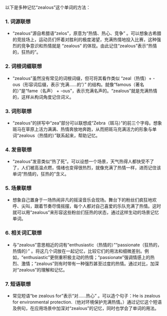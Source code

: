以下是多种记忆“zealous”这个单词的方法：

### 1. 词源联想
 - “zealous”源自希腊语“zelos”，原意为“热情、热心、竞争” 。可以想象古希腊的竞技场上，运动员们怀着对胜利的极度渴望，充满热情地投入比赛，这种强烈的竞争意识和热情就是 “zealous” 的体现。由此记住“zealous”表示“热情的，狂热的”。

### 2. 词根词缀联想
 - “zealous”虽然没有常见的词根词缀，但可将其看作类似 “zeal（热情）+ -ous（形容词后缀，表示‘充满……的’）” 的结构。就像“famous（著名的）”是“fame（名声） + -ous”，表示充满名声的。“zealous”就是充满热情的，这样从构词角度记住词义。

### 3. 词形联想
 - “zealous”的拼写中“zea”部分可以联想成“Zebra（斑马）”的前三个字母。想象斑马在草原上活力满满、热情奔放地奔跑，从而把斑马充满活力的形象与单词“zealous（热情的）”联系起来，帮助记忆。

### 4. 发音联想
 - “zealous”发音类似“热了死”。可以设想一个场景，天气热得人都快受不了了，人们被高温点燃，情绪也变得很热烈，就像充满了热情一样，进而记住该单词“热情的，狂热的”含义。

### 5. 场景联想
 - 想象自己置身于一场热闹非凡的摇滚音乐会现场。舞台下的粉丝们疯狂地欢呼、尖叫，跟着节奏尽情摇摆，每个人都对自己喜爱的乐队充满了热情。这时就可以用“zealous”来形容这些粉丝们狂热的状态，通过这样生动的场景记忆单词。

### 6. 相关词汇联想
 - 与“zealous”意思相近的词有“enthusiastic（热情的）”“passionate（狂热的，热情的）” 。将这几个词放在一起记忆，比较它们的用法和细微差别。例如，“enthusiastic”更侧重积极主动的热情；“passionate”强调情感上的热烈、激情；“zealous”则有时带有一种强烈甚至过度的热情。通过对比，加深对“zealous”的理解和记忆。

### 7. 短语联想
 - 常见短语“be zealous for”表示“对……热心” 。可以造个句子：He is zealous for environmental protection.（他对环境保护充满热情。）通过记忆这个短语及例句，在应用场景中加深对“zealous”的记忆，同时也学会了单词的用法。 